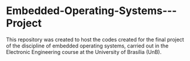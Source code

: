 # Embedded-Operating-Systems---Project
This repository was created to host the codes created for the final project of the discipline of embedded operating systems, carried out in the Electronic Engineering course at the University of Brasília (UnB).
